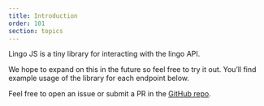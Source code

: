 ```yaml
---
title: Introduction
order: 101
section: topics
---
```


Lingo JS is a tiny library for interacting with the lingo API.

We hope to expand on this in the future so feel free to try it out. You’ll find example usage of the library for each endpoint below.

Feel free to open an issue or submit a PR in the [GitHub repo](https://github.com/lingo-app/LingoJS).
